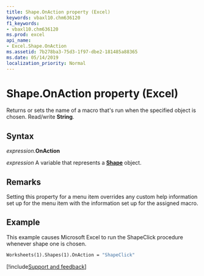 ```yaml
---
title: Shape.OnAction property (Excel)
keywords: vbaxl10.chm636120
f1_keywords:
- vbaxl10.chm636120
ms.prod: excel
api_name:
- Excel.Shape.OnAction
ms.assetid: 7b278ba3-75d3-1f97-dbe2-181485a88365
ms.date: 05/14/2019
localization_priority: Normal
---
```



# Shape.OnAction property (Excel)

Returns or sets the name of a macro that's run when the specified object is chosen. Read/write **String**.


## Syntax

_expression_.**OnAction**

_expression_ A variable that represents a **[Shape](Excel.Shape.md)** object.


## Remarks

Setting this property for a menu item overrides any custom help information set up for the menu item with the information set up for the assigned macro.


## Example

This example causes Microsoft Excel to run the ShapeClick procedure whenever shape one is chosen.

```vb
Worksheets(1).Shapes(1).OnAction = "ShapeClick"
```




[!include[Support and feedback](~/includes/feedback-boilerplate.md)]
